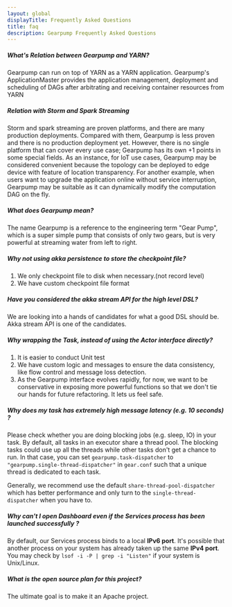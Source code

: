 ```yaml
---
layout: global
displayTitle: Frequently Asked Questions
title: faq
description: Gearpump Frequently Asked Questions
---
```


##### What's Relation between Gearpump and YARN?
Gearpump can run on top of YARN as a YARN application. Gearpump's ApplicationMaster provides the application management, deployment and scheduling of DAGs after arbitrating and receiving container resources from YARN

##### Relation with Storm and Spark Streaming
Storm and spark streaming are proven platforms, and there are many production deployments. Compared with them, Gearpump is less proven and there is no production deployment yet. However, there is no single platform that can cover every use case; Gearpump has its own +1 points in some special fields. As an instance, for IoT use cases, Gearpump may be considered convenient because the topology can be deployed to edge device with feature of location transparency. For another example, when users want to upgrade the application online without service interruption, Gearpump may be suitable as it can dynamically modify the computation DAG on the fly.

##### What does Gearpump mean?
The name Gearpump is a reference to the engineering term "Gear Pump", which is a super simple pump that consists of only two gears, but is very powerful at streaming water from left to right.

##### Why not using akka persistence to store the checkpoint file?
1. We only checkpoint file to disk when necessary.(not record level)
2. We have custom checkpoint file format

##### Have you considered the akka stream API for the high level DSL?
We are looking into a hands of candidates for what a good DSL should be. Akka stream API is one of the candidates.

##### Why wrapping the Task, instead of using the Actor interface directly?

1. It is easier to conduct Unit test
2. We have custom logic and messages to ensure the data consistency, like flow control and message loss detection.
3. As the Gearpump interface evolves rapidly, for now, we want to be conservative in exposing more powerful functions so that we don't tie our hands for future refactoring. It lets us feel safe.

##### Why does my task has extremely high message latency (e.g. 10 seconds) ?

Please check whether you are doing blocking jobs (e.g. sleep, IO) in your task. By default, all tasks in an executor share a thread pool. The blocking tasks could use up all the threads while other tasks don't get a chance to run. In that case, you can set `gearpump.task-dispatcher` to `"gearpump.single-thread-dispatcher"` in `gear.conf` such that a unique thread is dedicated to each task.

Generally, we recommend use the default `share-thread-pool-dispatcher` which has better performance and only turn to the `single-thread-dispatcher` when you have to.

##### Why can't I open Dashboard even if the Services process has been launched successfully ?

By default, our Services process binds to a local **IPv6 port**. It's possible that another process on your system has already taken up the same **IPv4 port**. You may check by `lsof -i -P | grep -i "Listen"` if your system is Unix/Linux. 

##### What is the open source plan for this project?
The ultimate goal is to make it an Apache project.

